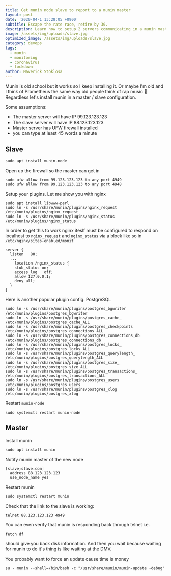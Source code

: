 ```yaml
---
title: Get munin node slave to report to a munin master
layout: post
date: '2020-04-1 13:28:05 +0900'
subtitle: Escape the rate race, retire by 30.
description: Learn how to setup 2 servers communicating in a munin master/slave pattern.
image: /assets/img/uploads/slave.jpg
optimized_image: /assets/img/uploads/slave.jpg
category: devops
tags:
  - munin
  - monitoring
  - coronavirus
  - lockdown
author: Maverick Stoklosa
---
```


Munin is old school but it works so I keep installing it. Or maybe I'm old and I think of Prometheus the same way old people think of rap music 🙊  Regardless let's install munin in a master / slave configuration.

Some assumptions:
* The master server will have IP 99.123.123.123
* The slave server will have IP 88.123.123.123
* Master server has UFW firewall installed
* you can type at least 45 words a minute

## Slave

```
sudo apt install munin-node
```

Open up the firewall so the master can get in

```
sudo ufw allow from 99.123.123.123 to any port 4949
sudo ufw allow from 99.123.123.123 to any port 4948
```

Setup your plugins. Let me show you with nginx

```
sudo apt install libwww-perl
sudo ln -s /usr/share/munin/plugins/nginx_request /etc/munin/plugins/nginx_request
sudo ln -s /usr/share/munin/plugins/nginx_status /etc/munin/plugins/nginx_status
```

In order to get this to work nginx iteslf must be configured to respond on localhost to `nginx_request` and `nginx_status` via a block like so in `/etc/nginx/sites-enabled/monit`

```
server {
  listen   80;
  ...
    location /nginx_status {
    stub_status on;
    access_log   off;
    allow 127.0.0.1;
    deny all;
  }
}
```

Here is another popular plugin config: PostgreSQL

```
sudo ln -s /usr/share/munin/plugins/postgres_bgwriter /etc/munin/plugins/postgres_bgwriter
sudo ln -s /usr/share/munin/plugins/postgres_cache_ /etc/munin/plugins/postgres_cache_ALL
sudo ln -s /usr/share/munin/plugins/postgres_checkpoints /etc/munin/plugins/postgres_connections_ALL
sudo ln -s /usr/share/munin/plugins/postgres_connections_db /etc/munin/plugins/postgres_connections_db
sudo ln -s /usr/share/munin/plugins/postgres_locks_ /etc/munin/plugins/postgres_locks_ALL
sudo ln -s /usr/share/munin/plugins/postgres_querylength_ /etc/munin/plugins/postgres_querylength_ALL
sudo ln -s /usr/share/munin/plugins/postgres_size_ /etc/munin/plugins/postgres_size_ALL
sudo ln -s /usr/share/munin/plugins/postgres_transactions_ /etc/munin/plugins/postgres_transactions_ALL
sudo ln -s /usr/share/munin/plugins/postgres_users /etc/munin/plugins/postgres_users
sudo ln -s /usr/share/munin/plugins/postgres_xlog /etc/munin/plugins/postgres_xlog
```

Restart `munin-node`

`sudo systemctl restart munin-node`

## Master

Install munin

```
sudo apt install munin
```

Notify munin master of the new node

```
[slave;slave.com]
  address 88.123.123.123
  use_node_name yes
```

Restart munin

`sudo systemctl restart munin`

Check that the link to the slave is working:

`telnet 88.123.123.123 4949`

You can even verify that munin is responding back through telnet i.e.

`fetch df`

should give you back disk information. And then you wait because waiting for munin to do it's thing is like waiting at the DMV.

You probably want to force an update cause time is money

`su - munin --shell=/bin/bash -c "/usr/share/munin/munin-update -debug"`
